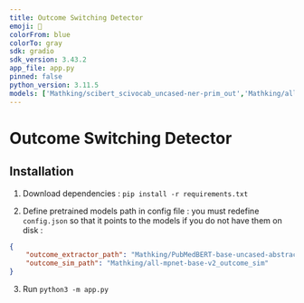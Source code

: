 ```yaml
---
title: Outcome Switching Detector
emoji: 🔄 
colorFrom: blue
colorTo: gray
sdk: gradio
sdk_version: 3.43.2
app_file: app.py
pinned: false
python_version: 3.11.5
models: ['Mathking/scibert_scivocab_uncased-ner-prim_out','Mathking/all-mpnet-base-v2_outcome_sim']
---
```


# Outcome Switching Detector

## Installation

1. Download dependencies : `pip install -r requirements.txt`

2. Define pretrained models path in config file : you must redefine `config.json` so that it points to the models if you do not have them on disk :
```json
{
    "outcome_extractor_path": "Mathking/PubMedBERT-base-uncased-abstract-finetuned-outcomes-ner",
    "outcome_sim_path": "Mathking/all-mpnet-base-v2_outcome_sim"
}
```

3. Run `python3 -m app.py`
